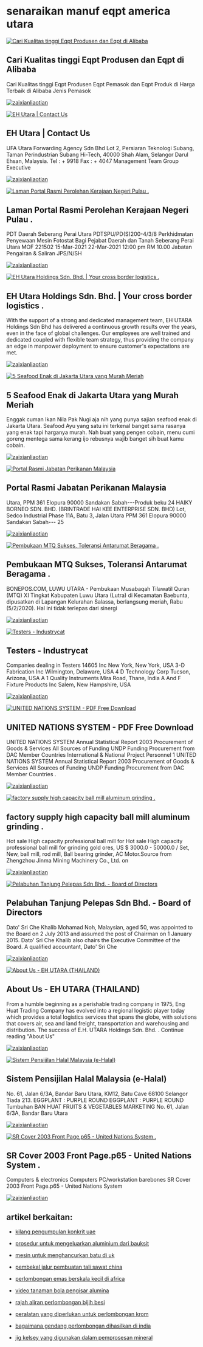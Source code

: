 # senaraikan manuf eqpt america utara
<a href="https://mnn.zoosnet.net/LR/Chatpre.aspx?id=MNN94995150&p=https://topgrinding.com/" target="_blank">![Cari Kualitas tinggi Eqpt Produsen dan Eqpt di Alibaba](https://github.com/technlg/images/blob/main/9.jpg)</a>
## Cari Kualitas tinggi Eqpt Produsen dan Eqpt di Alibaba
Cari Kualitas tinggi Eqpt Produsen Eqpt Pemasok dan Eqpt Produk di Harga Terbaik di Alibaba Jenis Pemasok
<a href="https://mnn.zoosnet.net/LR/Chatpre.aspx?id=MNN94995150&p=https://topgrinding.com/" target="_blank"><img src="https://github.com/technlg/images/raw/main/chat11.jpg" alt="zaixianliaotian"/></a><a href="//whatsapp.shibangsoft.com/WhatsApp.php" ><img src="https://github.com/technlg/images/raw/main/chat11.png" alt=""></a>
<a href="https://mnn.zoosnet.net/LR/Chatpre.aspx?id=MNN94995150&p=https://topgrinding.com/" target="_blank">![EH Utara | Contact Us](https://github.com/technlg/images/blob/main/47.jpg)</a>
## EH Utara | Contact Us
UFA Utara Forwarding Agency Sdn Bhd Lot 2, Persiaran Teknologi Subang, Taman Perindustrian Subang Hi-Tech, 40000 Shah Alam, Selangor Darul Ehsan, Malaysia. Tel : + 9918 Fax : + 4047 Management Team Group Executive
<a href="https://mnn.zoosnet.net/LR/Chatpre.aspx?id=MNN94995150&p=https://topgrinding.com/" target="_blank"><img src="https://github.com/technlg/images/raw/main/chat11.jpg" alt="zaixianliaotian"/></a><a href="//whatsapp.shibangsoft.com/WhatsApp.php" ><img src="https://github.com/technlg/images/raw/main/chat11.png" alt=""></a>
<a href="https://mnn.zoosnet.net/LR/Chatpre.aspx?id=MNN94995150&p=https://topgrinding.com/" target="_blank">![Laman Portal Rasmi Perolehan Kerajaan Negeri Pulau .](https://github.com/technlg/images/blob/main/40.jpg)</a>
## Laman Portal Rasmi Perolehan Kerajaan Negeri Pulau .
PDT Daerah Seberang Perai Utara PDTSPU/PD(S)200-4/3/8 Perkhidmatan Penyewaan Mesin Fotostat Bagi Pejabat Daerah dan Tanah Seberang Perai Utara MOF 221502 15-Mar-2021 22-Mar-2021 12:00 pm RM 10.00 Jabatan Pengairan & Saliran JPS/N/SH 
<a href="https://mnn.zoosnet.net/LR/Chatpre.aspx?id=MNN94995150&p=https://topgrinding.com/" target="_blank"><img src="https://github.com/technlg/images/raw/main/chat11.jpg" alt="zaixianliaotian"/></a><a href="//whatsapp.shibangsoft.com/WhatsApp.php" ><img src="https://github.com/technlg/images/raw/main/chat11.png" alt=""></a>
<a href="https://mnn.zoosnet.net/LR/Chatpre.aspx?id=MNN94995150&p=https://topgrinding.com/" target="_blank">![EH Utara Holdings Sdn. Bhd. | Your cross border logistics .](https://github.com/technlg/images/blob/main/13.jpg)</a>
## EH Utara Holdings Sdn. Bhd. | Your cross border logistics .
With the support of a strong and dedicated management team, EH UTARA Holdings Sdn Bhd has delivered a continuous growth results over the years, even in the face of global challenges. Our employees are well trained and dedicated coupled with flexible team strategy, thus providing the company an edge in manpower deployment to ensure customer's expectations are met.
<a href="https://mnn.zoosnet.net/LR/Chatpre.aspx?id=MNN94995150&p=https://topgrinding.com/" target="_blank"><img src="https://github.com/technlg/images/raw/main/chat11.jpg" alt="zaixianliaotian"/></a><a href="//whatsapp.shibangsoft.com/WhatsApp.php" ><img src="https://github.com/technlg/images/raw/main/chat11.png" alt=""></a>
<a href="https://mnn.zoosnet.net/LR/Chatpre.aspx?id=MNN94995150&p=https://topgrinding.com/" target="_blank">![5 Seafood Enak di Jakarta Utara yang Murah Meriah](https://github.com/technlg/images/blob/main/40.jpg)</a>
## 5 Seafood Enak di Jakarta Utara yang Murah Meriah
Enggak cuman Ikan Nila Pak Nugi aja nih yang punya sajian seafood enak di Jakarta Utara. Seafood Ayu yang satu ini terkenal banget sama rasanya yang enak tapi harganya murah. Nah buat yang pengen cobain, menu cumi goreng mentega sama kerang ijo rebusnya wajib banget sih buat kamu cobain.
<a href="https://mnn.zoosnet.net/LR/Chatpre.aspx?id=MNN94995150&p=https://topgrinding.com/" target="_blank"><img src="https://github.com/technlg/images/raw/main/chat11.jpg" alt="zaixianliaotian"/></a><a href="//whatsapp.shibangsoft.com/WhatsApp.php" ><img src="https://github.com/technlg/images/raw/main/chat11.png" alt=""></a>
<a href="https://mnn.zoosnet.net/LR/Chatpre.aspx?id=MNN94995150&p=https://topgrinding.com/" target="_blank">![Portal Rasmi Jabatan Perikanan Malaysia](https://github.com/technlg/images/blob/main/46.jpg)</a>
## Portal Rasmi Jabatan Perikanan Malaysia
Utara, PPM 361 Elopura 90000 Sandakan Sabah---Produk beku 24 HAIKY BORNEO SDN. BHD. (BRINTRADE HAI KEE ENTERPRISE SDN. BHD) Lot, Sedco Industrial Phase 11A, Batu 3, Jalan Utara PPM 361 Elopura 90000 Sandakan Sabah--- 25 
<a href="https://mnn.zoosnet.net/LR/Chatpre.aspx?id=MNN94995150&p=https://topgrinding.com/" target="_blank"><img src="https://github.com/technlg/images/raw/main/chat11.jpg" alt="zaixianliaotian"/></a><a href="//whatsapp.shibangsoft.com/WhatsApp.php" ><img src="https://github.com/technlg/images/raw/main/chat11.png" alt=""></a>
<a href="https://mnn.zoosnet.net/LR/Chatpre.aspx?id=MNN94995150&p=https://topgrinding.com/" target="_blank">![Pembukaan MTQ Sukses, Toleransi Antarumat Beragama .](https://github.com/technlg/images/blob/main/36.jpg)</a>
## Pembukaan MTQ Sukses, Toleransi Antarumat Beragama .
BONEPOS.COM, LUWU UTARA - Pembukaan Musabaqah Tilawatil Quran (MTQ) XI Tingkat Kabupaten Luwu Utara (Lutra) di Kecamatan Baebunta, dipusatkan di Lapangan Kelurahan Salassa, berlangsung meriah, Rabu (5/2/2020). Hal ini tidak terlepas dari sinergi 
<a href="https://mnn.zoosnet.net/LR/Chatpre.aspx?id=MNN94995150&p=https://topgrinding.com/" target="_blank"><img src="https://github.com/technlg/images/raw/main/chat11.jpg" alt="zaixianliaotian"/></a><a href="//whatsapp.shibangsoft.com/WhatsApp.php" ><img src="https://github.com/technlg/images/raw/main/chat11.png" alt=""></a>
<a href="https://mnn.zoosnet.net/LR/Chatpre.aspx?id=MNN94995150&p=https://topgrinding.com/" target="_blank">![Testers - Industrycat](https://github.com/technlg/images/blob/main/53.jpg)</a>
## Testers - Industrycat
Companies dealing in Testers 14605 Inc New York, New York, USA 3-D Fabrication Inc Wilmington, Delaware, USA 4 D Technology Corp Tucson, Arizona, USA A 1 Quality Instruments Mira Road, Thane, India A And F Fixture Products Inc Salem, New Hampshire, USA 
<a href="https://mnn.zoosnet.net/LR/Chatpre.aspx?id=MNN94995150&p=https://topgrinding.com/" target="_blank"><img src="https://github.com/technlg/images/raw/main/chat11.jpg" alt="zaixianliaotian"/></a><a href="//whatsapp.shibangsoft.com/WhatsApp.php" ><img src="https://github.com/technlg/images/raw/main/chat11.png" alt=""></a>
<a href="https://mnn.zoosnet.net/LR/Chatpre.aspx?id=MNN94995150&p=https://topgrinding.com/" target="_blank">![UNITED NATIONS SYSTEM - PDF Free Download](https://github.com/technlg/images/blob/main/38.jpg)</a>
## UNITED NATIONS SYSTEM - PDF Free Download
UNITED NATIONS SYSTEM Annual Statistical Report 2003 Procurement of Goods & Services All Sources of Funding UNDP Funding Procurement from DAC Member Countries International & National Project Personnel 1 UNITED NATIONS SYSTEM Annual Statistical Report 2003 Procurement of Goods & Services All Sources of Funding UNDP Funding Procurement from DAC Member Countries .
<a href="https://mnn.zoosnet.net/LR/Chatpre.aspx?id=MNN94995150&p=https://topgrinding.com/" target="_blank"><img src="https://github.com/technlg/images/raw/main/chat11.jpg" alt="zaixianliaotian"/></a><a href="//whatsapp.shibangsoft.com/WhatsApp.php" ><img src="https://github.com/technlg/images/raw/main/chat11.png" alt=""></a>
<a href="https://mnn.zoosnet.net/LR/Chatpre.aspx?id=MNN94995150&p=https://topgrinding.com/" target="_blank">![factory supply high capacity ball mill aluminum grinding .](https://github.com/technlg/images/blob/main/7.jpg)</a>
## factory supply high capacity ball mill aluminum grinding .
Hot sale High capacity professional ball mill for Hot sale High capacity professional ball mill for grinding gold ores, US $ 3000.0 - 50000.0 / Set, New, ball mill, rod mill, Ball bearing grinder, AC Motor.Source from Zhengzhou Jinma Mining Machinery Co., Ltd. on
<a href="https://mnn.zoosnet.net/LR/Chatpre.aspx?id=MNN94995150&p=https://topgrinding.com/" target="_blank"><img src="https://github.com/technlg/images/raw/main/chat11.jpg" alt="zaixianliaotian"/></a><a href="//whatsapp.shibangsoft.com/WhatsApp.php" ><img src="https://github.com/technlg/images/raw/main/chat11.png" alt=""></a>
<a href="https://mnn.zoosnet.net/LR/Chatpre.aspx?id=MNN94995150&p=https://topgrinding.com/" target="_blank">![Pelabuhan Tanjung Pelepas Sdn Bhd. - Board of Directors](https://github.com/technlg/images/blob/main/33.jpg)</a>
## Pelabuhan Tanjung Pelepas Sdn Bhd. - Board of Directors
Dato' Sri Che Khalib Mohamad Noh, Malaysian, aged 50, was appointed to the Board on 2 July 2013 and assumed the post of Chairman on 1 January 2015. Dato' Sri Che Khalib also chairs the Executive Committee of the Board. A qualified accountant, Dato' Sri Che 
<a href="https://mnn.zoosnet.net/LR/Chatpre.aspx?id=MNN94995150&p=https://topgrinding.com/" target="_blank"><img src="https://github.com/technlg/images/raw/main/chat11.jpg" alt="zaixianliaotian"/></a><a href="//whatsapp.shibangsoft.com/WhatsApp.php" ><img src="https://github.com/technlg/images/raw/main/chat11.png" alt=""></a>
<a href="https://mnn.zoosnet.net/LR/Chatpre.aspx?id=MNN94995150&p=https://topgrinding.com/" target="_blank">![About Us - EH UTARA (THAILAND)](https://github.com/technlg/images/blob/main/59.jpg)</a>
## About Us - EH UTARA (THAILAND)
From a humble beginning as a perishable trading company in 1975, Eng Huat Trading Company has evolved into a regional logistic player today which provides a total logistics services that spans the globe, with solutions that covers air, sea and land freight, transportation and warehousing and distribution. The success of E.H. UTARA Holdings Sdn. Bhd. . Continue reading "About Us"
<a href="https://mnn.zoosnet.net/LR/Chatpre.aspx?id=MNN94995150&p=https://topgrinding.com/" target="_blank"><img src="https://github.com/technlg/images/raw/main/chat11.jpg" alt="zaixianliaotian"/></a><a href="//whatsapp.shibangsoft.com/WhatsApp.php" ><img src="https://github.com/technlg/images/raw/main/chat11.png" alt=""></a>
<a href="https://mnn.zoosnet.net/LR/Chatpre.aspx?id=MNN94995150&p=https://topgrinding.com/" target="_blank">![Sistem Pensijilan Halal Malaysia (e-Halal)](https://github.com/technlg/images/blob/main/65.jpg)</a>
## Sistem Pensijilan Halal Malaysia (e-Halal)
No. 61, Jalan 6/3A, Bandar Baru Utara, KM12, Batu Cave 68100 Selangor Tiada 213. EGGPLANT : PURPLE ROUND EGGPLANT : PURPLE ROUND Tumbuhan BAN HUAT FRUITS & VEGETABLES MARKETING No. 61, Jalan 6/3A, Bandar Baru Utara
<a href="https://mnn.zoosnet.net/LR/Chatpre.aspx?id=MNN94995150&p=https://topgrinding.com/" target="_blank"><img src="https://github.com/technlg/images/raw/main/chat11.jpg" alt="zaixianliaotian"/></a><a href="//whatsapp.shibangsoft.com/WhatsApp.php" ><img src="https://github.com/technlg/images/raw/main/chat11.png" alt=""></a>
<a href="https://mnn.zoosnet.net/LR/Chatpre.aspx?id=MNN94995150&p=https://topgrinding.com/" target="_blank">![SR Cover 2003 Front Page.p65 - United Nations System .](https://github.com/technlg/images/blob/main/54.jpg)</a>
## SR Cover 2003 Front Page.p65 - United Nations System .
Computers & electronics Computers PC/workstation barebones SR Cover 2003 Front Page.p65 - United Nations System
<a href="https://mnn.zoosnet.net/LR/Chatpre.aspx?id=MNN94995150&p=https://topgrinding.com/" target="_blank"><img src="https://github.com/technlg/images/raw/main/chat11.jpg" alt="zaixianliaotian"/></a><a href="//whatsapp.shibangsoft.com/WhatsApp.php" ><img src="https://github.com/technlg/images/raw/main/chat11.png" alt=""></a>
## artikel berkaitan:
* [kilang pengumpulan konkrit uae](kilang%20pengumpulan%20konkrit%20uae.md)
* [prosedur untuk mengeluarkan aluminium dari bauksit](prosedur%20untuk%20mengeluarkan%20aluminium%20dari%20bauksit.md)
* [mesin untuk menghancurkan batu di uk](mesin%20untuk%20menghancurkan%20batu%20di%20uk.md)
* [pembekal jalur pembuatan tali sawat china](pembekal%20jalur%20pembuatan%20tali%20sawat%20china.md)
* [perlombongan emas berskala kecil di africa](perlombongan%20emas%20berskala%20kecil%20di%20africa.md)
* [video tanaman bola pengisar alumina](video%20tanaman%20bola%20pengisar%20alumina.md)
* [rajah aliran perlombongan bijih besi](rajah%20aliran%20perlombongan%20bijih%20besi.md)
* [peralatan yang diperlukan untuk perlombongan krom](peralatan%20yang%20diperlukan%20untuk%20perlombongan%20krom.md)
* [bagaimana gendang perlombongan dihasilkan di india](bagaimana%20gendang%20perlombongan%20dihasilkan%20di%20india.md)
* [jig kelsey yang digunakan dalam pemprosesan mineral](jig%20kelsey%20yang%20digunakan%20dalam%20pemprosesan%20mineral.md)
